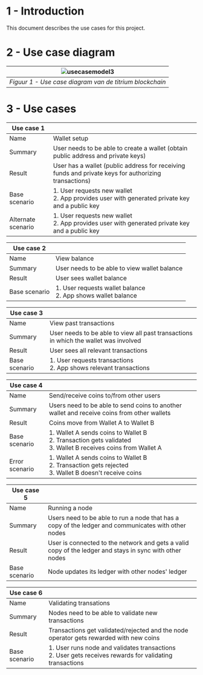# 1 - Introduction

This document describes the use cases for this project.


# 2 - Use case diagram
| ![usecasemodel3](https://user-images.githubusercontent.com/43604037/136422367-8e00fcb2-cf47-41c7-9f3b-d535aad6d75d.PNG) | 
|:--:| 
| *Figuur 1 - Use case diagram van de titrium blockchain* |

# 3 - Use cases

| Use case 1         |                                                                                                      |
|--------------------|------------------------------------------------------------------------------------------------------|
| Name               | Wallet setup                                                                                         |
| Summary            | User needs to be able to create a wallet (obtain public address and private keys)                    |
| Result             | User has a wallet (public address for receiving funds and private keys for authorizing transactions) |
| Base scenario      | 1. User requests new wallet<br>2. App provides user with generated private key and a public key      |
| Alternate scenario | 1. User requests new wallet<br>2. App provides user with generated private key and a public key      |


| Use case 2    |                                                                |
|---------------|----------------------------------------------------------------|
| Name          | View balance                                                   |
| Summary       | User needs to be able to view wallet balance                   |
| Result        | User sees wallet balance                                       |
| Base scenario | 1. User requests wallet balance<br>2. App shows wallet balance |

| Use case 3    |                                                                                      |
|---------------|--------------------------------------------------------------------------------------|
| Name          | View past transactions                                                               |
| Summary       | User needs to be able to view all past transactions in which the wallet was involved |
| Result        | User sees all relevant transactions                                                  |
| Base scenario | 1. User requests transactions<br>2. App shows relevant transactions                  |

| Use case 4     |                                                                                                                  |
|----------------|------------------------------------------------------------------------------------------------------------------|
| Name           | Send/receive coins to/from other users                                                                           |
| Summary        | Users need to be able to send coins to another wallet and receive coins from other wallets                       |
| Result         | Coins move from Wallet A to Wallet B                                                                             |
| Base scenario  | 1. Wallet A sends coins to Wallet B<br>2. Transaction gets validated<br>3. Wallet B receives coins from Wallet A |
| Error scenario | 1. Wallet A sends coins to Wallet B<br>2. Transaction gets rejected<br>3. Wallet B doesn't receive coins         |

| Use case 5    |                                                                                                           |
|---------------|-----------------------------------------------------------------------------------------------------------|
| Name          | Running a node                                                                                            |
| Summary       | Users need to be able to run a node that has a copy of the ledger and communicates with other nodes       |
| Result        | User is connected to the network and gets a valid copy of the ledger and stays in sync with other nodes   |
| Base scenario | Node updates its ledger with other nodes' ledger |

| Use case 6    |                                                                                                           |
|---------------|-----------------------------------------------------------------------------------------------------------|
| Name          | Validating transations                                                                                    |
| Summary       | Nodes need to be able to validate new transactions                                                        |
| Result        | Transactions get validated/rejected and the node operator gets rewarded with new coins                    |
| Base scenario | 1. User runs node and validates transactions<br>2. User gets receives rewards for validating transactions |
